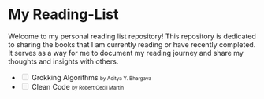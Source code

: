 # My Reading-List

Welcome to my personal reading list repository! This repository is dedicated to sharing the books that I am currently reading or have recently completed. It serves as a way for me to document my reading journey and share my thoughts and insights with others.

<ul>
    <li><input type="checkbox" disabled> Grokking Algorithms <text style='font-size:x-small'>by Aditya Y.  Bhargava</text> </li>
    <!-- <li><input type="checkbox" disabled checked> Clean Code by Robert Cecil Martin</li> -->
    <li><input type="checkbox" disabled> Clean Code <text style='font-size:x-small'>by Robert Cecil Martin </text></li>
</ul>

